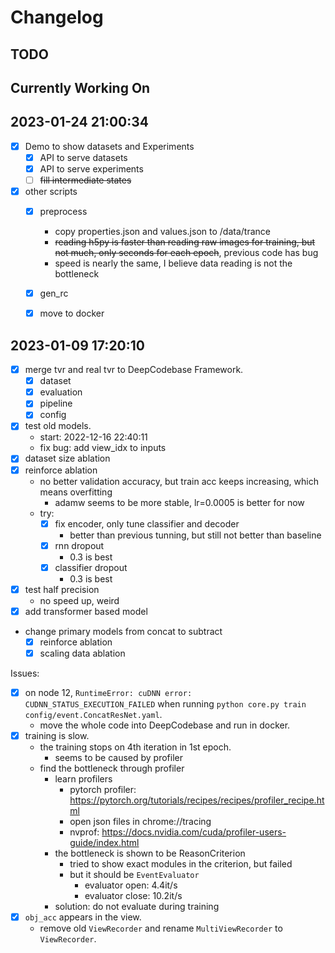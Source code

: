 # Changelog

## TODO

## Currently Working On

## 2023-01-24 21:00:34

- [x] Demo to show datasets and Experiments
    - [x] API to serve datasets
    - [x] API to serve experiments
    - [ ] ~~fill intermediate states~~
- [x] other scripts
    - [x] preprocess
        - copy properties.json and values.json to /data/trance
        - ~~reading h5py is faster than reading raw images for training, but not much, only seconds for each epoch~~, previous code has bug
        - speed is nearly the same, I believe data reading is not the bottleneck
    - [x] gen_rc
    - [x] move to docker


## 2023-01-09 17:20:10

- [x] merge tvr and real tvr to DeepCodebase Framework.
    - [x] dataset
    - [x] evaluation
    - [x] pipeline
    - [x] config
- [x] test old models.
    - start: 2022-12-16 22:40:11
    - fix bug: add view_idx to inputs
- [x] dataset size ablation
- [x] reinforce ablation
    - no better validation accuracy, but train acc keeps increasing, which means overfitting
        - adamw seems to be more stable, lr=0.0005 is better for now
    - try:
      - [x] fix encoder, only tune classifier and decoder
        - better than previous tunning, but still not better than baseline
      - [x] rnn dropout
        - 0.3 is best
      - [x] classifier dropout
        - 0.3 is best
- [x] test half precision
    - no speed up, weird
- [x] add transformer based model
- change primary models from concat to subtract
    - [x] reinforce ablation
    - [x] scaling data ablation

Issues:

- [x] on node 12, `RuntimeError: cuDNN error: CUDNN_STATUS_EXECUTION_FAILED` when running `python core.py train config/event.ConcatResNet.yaml`.
    - move the whole code into DeepCodebase and run in docker.
- [x] training is slow.
    - the training stops on 4th iteration in 1st epoch.
        - seems to be caused by profiler
    - find the bottleneck through profiler
        - learn profilers
            - pytorch profiler: https://pytorch.org/tutorials/recipes/recipes/profiler_recipe.html
            - open json files in chrome://tracing
            - nvprof: https://docs.nvidia.com/cuda/profiler-users-guide/index.html
        - the bottleneck is shown to be ReasonCriterion
            - tried to show exact modules in the criterion, but failed
            - but it should be `EventEvaluator`
                - evaluator open: 4.4it/s
                - evaluator close: 10.2it/s
        - solution: do not evaluate during training
- [x] `obj_acc` appears in the view.
    - remove old `ViewRecorder` and rename `MultiViewRecorder` to `ViewRecorder`.
